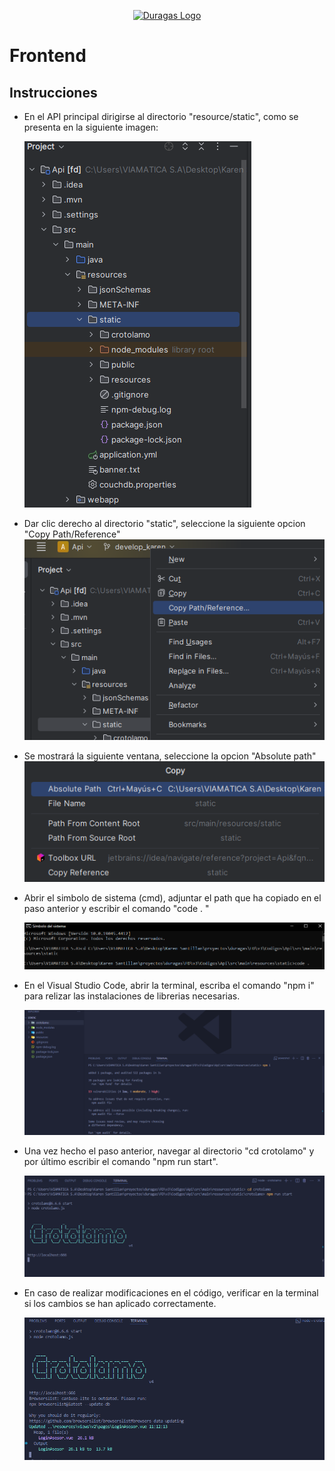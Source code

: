 <p align="center"><a href="#" target="_blank"><img src="https://duragaspromo.com/img/logo.png" width="400" alt="Duragas Logo"></a></p>

# Frontend
## Instrucciones

- En el API principal dirigirse al directorio "resource/static", como se presenta en la siguiente imagen:

    ![alt text](./src/img/api.png)

- Dar clic derecho al directorio "static", seleccione
la siguiente opcion "Copy Path/Reference" 
   ![alt text](./src/img/path.png)

- Se mostrará la siguiente ventana, seleccione la opcion "Absolute path"
   ![alt text](./src/img/pathcopy.png)

- Abrir el simbolo de sistema (cmd), adjuntar el path que ha copiado en el paso anterior
 y escribir el comando "code . "

   ![alt text](./src/img/cmd.png) 

- En el Visual Studio Code, abrir la terminal, escriba el comando "npm i" para relizar las instalaciones de  librerias necesarias.

   ![alt text](./src/img/front_install.png)

- Una vez hecho el paso anterior, navegar al directorio "cd crotolamo" y por último escribir el comando "npm run start".
 
   ![alt text](./src/img/front_run.png) 

- En caso de realizar modificaciones en el código, verificar en la terminal si los cambios se han aplicado correctamente.

   ![alt text](./src/img/front_update.png) 





